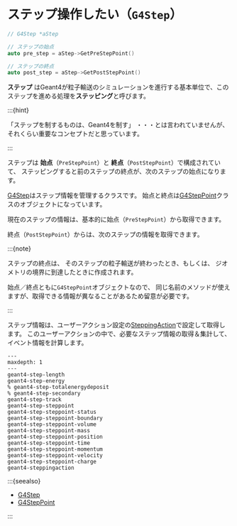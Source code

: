 # ステップ操作したい（``G4Step``）

```cpp
// G4Step *aStep

// ステップの始点
auto pre_step = aStep->GetPreStepPoint()

// ステップの終点
auto post_step = aStep->GetPostStepPoint()
```

**ステップ** はGeant4が粒子輸送のシミュレーションを進行する基本単位で、このステップを進める処理を**ステッピング**と呼びます。

:::{hint}

「ステップを制するものは、Geant4を制す」
・・・とは言われていませんが、それくらい重要なコンセプトだと思っています。

:::

ステップは
**始点**（``PreStepPoint``）と
**終点**（``PostStepPoint``）で構成されていて、
ステッピングすると前のステップの終点が、次のステップの始点になります。

[G4Step](https://geant4.kek.jp/Reference/11.2.0/classG4Step.html)はステップ情報を管理するクラスです。
始点と終点は[G4StepPoint](https://geant4.kek.jp/Reference/11.2.0/classG4StepPoint.html)クラスのオブジェクトになっています。

現在のステップの情報は、基本的に始点（``PreStepPoint``）から取得できます。

終点（``PostStepPoint``）からは、次のステップの情報を取得できます。

:::{note}

ステップの終点は、
そのステップの粒子輸送が終わったとき、もしくは、
ジオメトリの境界に到達したときに作成されます。

始点／終点ともに``G4StepPoint``オブジェクトなので、
同じ名前のメソッドが使えますが、取得できる情報が異なることがあるため留意が必要です。

:::

ステップ情報は、ユーザーアクション設定の[SteppingAction](./geant4-steppingaction.md)で設定して取得します。
このユーザーアクションの中で、必要なステップ情報の取得＆集計して、イベント情報を計算します。

```{toctree}
---
maxdepth: 1
---
geant4-step-length
geant4-step-energy
% geant4-step-totalenergydeposit
% geant4-step-secondary
geant4-step-track
geant4-step-steppoint
geant4-step-steppoint-status
geant4-step-steppoint-boundary
geant4-step-steppoint-volume
geant4-step-steppoint-mass
geant4-step-steppoint-position
geant4-step-steppoint-time
geant4-step-steppoint-momentum
geant4-step-steppoint-velocity
geant4-step-steppoint-charge
geant4-steppingaction
```

:::{seealso}

- [G4Step](https://geant4.kek.jp/Reference/11.2.0/classG4Step.html)
- [G4StepPoint](https://geant4.kek.jp/Reference/11.2.0/classG4StepPoint.html)

:::
